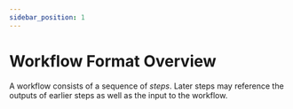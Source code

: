 ```yaml
---
sidebar_position: 1
---
```


# Workflow Format Overview

A workflow consists of a sequence of *steps*.
Later steps may reference the outputs of earlier steps as well as the input to the workflow.